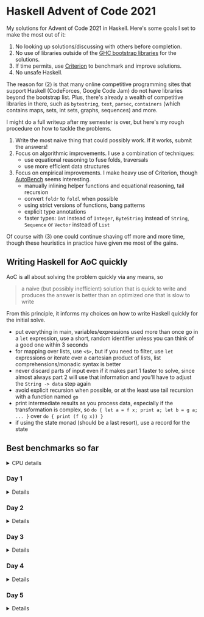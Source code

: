 # Haskell Advent of Code 2021
My solutions for Advent of Code 2021 in Haskell.  Here's some goals I
set to make the most out of it:

1. No looking up solutions/discussing with others before completion.
2. No use of libraries outside of the [GHC bootstrap
  libraries](https://downloads.haskell.org/~ghc/latest/docs/html/libraries/index.html)
  for the solutions.
3. If time permits, use
  [Criterion](https://hackage.haskell.org/package/criterion) to
  benchmark and improve solutions.
4. No unsafe Haskell.

The reason for (2) is that many online competitive programming sites
that support Haskell (CodeForces, Google Code Jam) do not have
libraries beyond the bootstrap list.  Plus, there's already a wealth
of competitive libraries in there, such as `bytestring`, `text`,
`parsec`, `containers` (which contains maps, sets, int sets, graphs,
sequences) and more.

I might do a full writeup after my semester is over, but here's my
rough procedure on how to tackle the problems.

1. Write the most naive thing that could possibly work.  If it works,
   submit the answers!
2. Focus on algorithmic improvements.  I use a combination of
   techniques:
   - use equational reasoning to fuse folds, traversals
   - use more efficient data structures
3. Focus on empirical improvements.  I make heavy use of Criterion,
   though [AutoBench](https://github.com/mathandley/AutoBench) seems
   interesting.
   - manually inlining helper functions and equational reasoning, tail
     recursion
   - convert `foldr` to `foldl` when possible
   - using strict versions of functions, bang patterns
   - explicit type annotations
   - faster types: `Int` instead of `Integer`, `ByteString` instead of
     `String`, `Sequence` or `Vector` instead of `List`

Of course with (3) one could continue shaving off more and more time,
though these heuristics in practice have given me most of the gains.

## Writing Haskell for AoC quickly
AoC is all about solving the problem quickly via any means, so

> a naive (but possibly inefficient) solution that is quick to write
> and produces the answer is better than an optimized one that is slow
> to write

From this principle, it informs my choices on how to write Haskell
quickly for the initial solve.

- put everything in main, variables/expressions used more than once go
  in a `let` expression, use a short, random identifier unless you can
  think of a good one within 3 seconds
- for mapping over lists, use `<$>`, but if you need to filter, use
  `let` expressions or iterate over a cartesian product of lists, list
  comprehensions/monadic syntax is better
- never discard parts of input even if it makes part 1 faster to
  solve, since almost always part 2 will use that information and
  you'll have to adjust the `String -> data` step again
- avoid explicit recursion when possible, or at the least use tail
  recursion with a function named `go`
- print intermediate results as you process data, especially if the
  transformation is complex, so `do { let a = f x; print a; let b = g
  a; ... }` over `do { print (f (g x)) }`
- if using the state monad (should be a last resort), use a record for
  the state

## Best benchmarks so far
<details>
<summary>CPU details</summary>

```
Architecture:                    x86_64
CPU op-mode(s):                  32-bit, 64-bit
Byte Order:                      Little Endian
Address sizes:                   39 bits physical, 48 bits virtual
CPU(s):                          4
On-line CPU(s) list:             0-3
Thread(s) per core:              2
Core(s) per socket:              2
Socket(s):                       1
NUMA node(s):                    1
Vendor ID:                       GenuineIntel
CPU family:                      6
Model:                           69
Model name:                      Intel(R) Core(TM) i5-4288U CPU @ 2.60GHz
```
</details>

### Day 1
<details>

```
benchmarking day1/part1
time                 13.00 μs   (12.91 μs .. 13.11 μs)
                     0.999 R²   (0.999 R² .. 1.000 R²)
mean                 12.95 μs   (12.88 μs .. 13.05 μs)
std dev              296.4 ns   (193.5 ns .. 512.7 ns)
variance introduced by outliers: 23% (moderately inflated)

benchmarking day1/part2
time                 62.31 μs   (57.58 μs .. 67.19 μs)
                     0.962 R²   (0.947 R² .. 0.984 R²)
mean                 55.53 μs   (53.36 μs .. 59.03 μs)
std dev              8.827 μs   (5.825 μs .. 12.66 μs)
variance introduced by outliers: 93% (severely inflated)
```
</details>

### Day 2
<details>

```
benchmarking day2/part1
time                 6.886 μs   (6.751 μs .. 7.057 μs)
                     0.982 R²   (0.957 R² .. 0.996 R²)
mean                 7.487 μs   (7.101 μs .. 8.268 μs)
std dev              1.779 μs   (1.044 μs .. 3.087 μs)
variance introduced by outliers: 98% (severely inflated)

benchmarking day2/part2
time                 12.69 μs   (12.41 μs .. 12.99 μs)
                     0.997 R²   (0.995 R² .. 0.998 R²)
mean                 12.50 μs   (12.33 μs .. 12.72 μs)
std dev              638.9 ns   (526.8 ns .. 789.7 ns)
variance introduced by outliers: 61% (severely inflated)
```
</details>

### Day 3
<details>

```
benchmarking day3/part1
time                 322.3 μs   (315.1 μs .. 331.9 μs)
                     0.996 R²   (0.993 R² .. 0.999 R²)
mean                 321.4 μs   (318.4 μs .. 326.6 μs)
std dev              12.40 μs   (7.332 μs .. 18.52 μs)
variance introduced by outliers: 34% (moderately inflated)

benchmarking day3/part2
time                 292.1 μs   (290.1 μs .. 293.9 μs)
                     0.999 R²   (0.996 R² .. 1.000 R²)
mean                 296.2 μs   (294.3 μs .. 301.1 μs)
std dev              9.972 μs   (4.409 μs .. 17.62 μs)
variance introduced by outliers: 28% (moderately inflated)
```
</details>

### Day 4
<details>

```
benchmarking day4/part1
time                 5.563 ms   (5.403 ms .. 5.712 ms)
                     0.994 R²   (0.990 R² .. 0.998 R²)
mean                 5.634 ms   (5.563 ms .. 5.745 ms)
std dev              268.0 μs   (195.6 μs .. 366.4 μs)
variance introduced by outliers: 24% (moderately inflated)

benchmarking day4/part2
time                 5.643 ms   (5.542 ms .. 5.799 ms)
                     0.995 R²   (0.991 R² .. 0.998 R²)
mean                 5.719 ms   (5.648 ms .. 5.872 ms)
std dev              280.5 μs   (184.5 μs .. 435.8 μs)
variance introduced by outliers: 27% (moderately inflated)
```
</details>

### Day 5
<details>

```
benchmarking day5/part1
time                 121.1 ms   (107.8 ms .. 136.6 ms)
                     0.988 R²   (0.961 R² .. 1.000 R²)
mean                 125.8 ms   (122.8 ms .. 131.9 ms)
std dev              6.364 ms   (2.646 ms .. 9.830 ms)
variance introduced by outliers: 11% (moderately inflated)

benchmarking day5/part2
time                 359.7 ms   (253.8 ms .. 437.7 ms)
                     0.990 R²   (NaN R² .. 1.000 R²)
mean                 360.6 ms   (345.3 ms .. 376.6 ms)
std dev              19.61 ms   (8.475 ms .. 25.41 ms)
variance introduced by outliers: 19% (moderately inflated)
```
</details>

